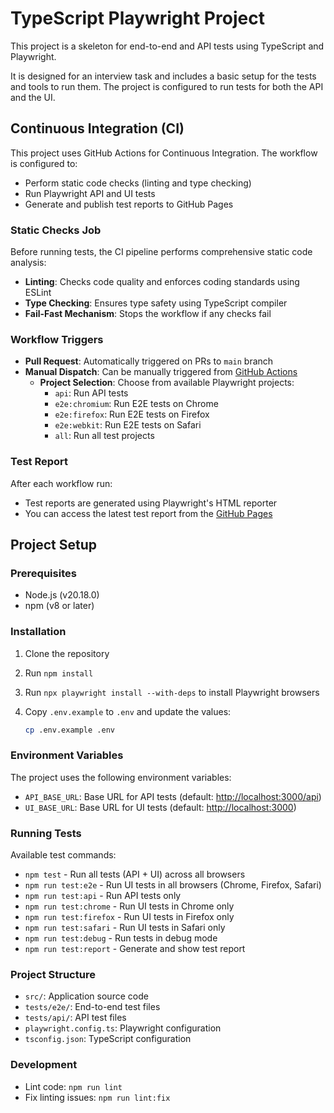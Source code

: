 # TypeScript Playwright Project

This project is a skeleton for end-to-end and API tests using TypeScript and Playwright.

It is designed for an interview task and includes a basic setup for the tests and tools to run them.
The project is configured to run tests for both the API and the UI.

## Continuous Integration (CI)

This project uses GitHub Actions for Continuous Integration. The workflow is configured to:

- Perform static code checks (linting and type checking)
- Run Playwright API and UI tests
- Generate and publish test reports to GitHub Pages

### Static Checks Job

Before running tests, the CI pipeline performs comprehensive static code analysis:

- **Linting**: Checks code quality and enforces coding standards using ESLint
- **Type Checking**: Ensures type safety using TypeScript compiler
- **Fail-Fast Mechanism**: Stops the workflow if any checks fail

### Workflow Triggers

- **Pull Request**: Automatically triggered on PRs to `main` branch
- **Manual Dispatch**: Can be manually triggered from [GitHub Actions](https://github.com/Ostap-Z/ts-pw-interview-task/actions)
  - **Project Selection**: Choose from available Playwright projects:
    - `api`: Run API tests
    - `e2e:chromium`: Run E2E tests on Chrome
    - `e2e:firefox`: Run E2E tests on Firefox
    - `e2e:webkit`: Run E2E tests on Safari
    - `all`: Run all test projects

### Test Report

After each workflow run:

- Test reports are generated using Playwright's HTML reporter
- You can access the latest test report from the [GitHub Pages](https://ostap-z.github.io/ts-pw-interview-task/)

## Project Setup

### Prerequisites

- Node.js (v20.18.0)
- npm (v8 or later)

### Installation

1. Clone the repository
2. Run `npm install`
3. Run `npx playwright install --with-deps` to install Playwright browsers
4. Copy `.env.example` to `.env` and update the values:

   ```bash
   cp .env.example .env
   ```

### Environment Variables

The project uses the following environment variables:

- `API_BASE_URL`: Base URL for API tests (default: <http://localhost:3000/api>)
- `UI_BASE_URL`: Base URL for UI tests (default: <http://localhost:3000>)

### Running Tests

Available test commands:

- `npm test` - Run all tests (API + UI) across all browsers
- `npm run test:e2e` - Run UI tests in all browsers (Chrome, Firefox, Safari)
- `npm run test:api` - Run API tests only
- `npm run test:chrome` - Run UI tests in Chrome only
- `npm run test:firefox` - Run UI tests in Firefox only
- `npm run test:safari` - Run UI tests in Safari only
- `npm run test:debug` - Run tests in debug mode
- `npm run test:report` - Generate and show test report

### Project Structure

- `src/`: Application source code
- `tests/e2e/`: End-to-end test files
- `tests/api/`: API test files
- `playwright.config.ts`: Playwright configuration
- `tsconfig.json`: TypeScript configuration

### Development

- Lint code: `npm run lint`
- Fix linting issues: `npm run lint:fix`
